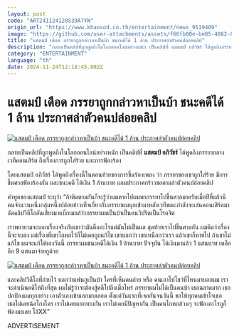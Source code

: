 ```yaml
---
layout: post
code: "ART241124120539A7YW"
origin_url: "https://www.khaosod.co.th/entertainment/news_9519409"
image: "https://github.com/user-attachments/assets/f66fb80e-be85-4862-82fe-c1f7314a7b55"
title: "แสตมป์ เดือด ภรรยาถูกกล่าวหาเป็นบ้า ชนะคดีได้ 1 ล้าน ประกาศล่าตัวคนปล่อยคลิป"
description: "กลายเป็นคลิปที่ถูกพูดถึงในโลกออนไลน์อย่างหนัก เป็นคลิปที่ แสตมป์ อภิวัชร์ ได้พูดถึงภรรยากลางเวทีคอนเสิร์ต ถึงเรื่องการถูกใส่ร้าย และการฟ้องร้อง"
category: "ENTERTAINMENT"
language: "th"
date: 2024-11-24T12:18:45.802Z
---
```


# แสตมป์ เดือด ภรรยาถูกกล่าวหาเป็นบ้า ชนะคดีได้ 1 ล้าน ประกาศล่าตัวคนปล่อยคลิป

[![แสตมป์ เดือด ภรรยาถูกกล่าวหาเป็นบ้า ชนะคดีได้ 1 ล้าน ประกาศล่าตัวคนปล่อยคลิป](https://www.khaosod.co.th/wpapp/uploads/2024/11/stam-ap.jpg "แสตมป์ เดือด ภรรยาถูกกล่าวหาเป็นบ้า ชนะคดีได้ 1 ล้าน ประกาศล่าตัวคนปล่อยคลิป")](https://www.khaosod.co.th/wpapp/uploads/2024/11/stam-ap.jpg)

กลายเป็นคลิปที่ถูกพูดถึงในโลกออนไลน์อย่างหนัก เป็นคลิปที่ **แสตมป์ อภิวัชร์** ได้พูดถึงภรรยากลางเวทีคอนเสิร์ต ถึงเรื่องการถูกใส่ร้าย และการฟ้องร้อง

โดยแสตมป์ อภิวัชร์ ได้พูดถึงเรื่องนี้ในตอนท้ายของการขึ้นร้องเพลง ว่า ภรรยาของเขาถูกใส่ร้าย มีการขึ้นศาลฟ้องร้องกัน และชนะคดี ได้เงิน 1 ล้านบาท แถมประกาศกร้าวขอตามล่าตัวคนปล่อยคลิป

คำพูดของแสตมป์ ระบุว่า “ถ้าติดตามกันก็จะรู้ว่าผมหายไปผมพาภรรยาไปขึ้นศาลมาครับเมื่อปีที่แล้วมีคนจำนวนหนึ่งกลุ่มหนึ่งปล่อยข่าวเท็จเกี่ยวกับภรรยาผมบุกเข้ามาหลังเวทีขณะกำลังจะเล่นคอนเสิร์ตมาอัดคลิปวิดีโออัดเสียงมาแบ็กเมลล์ว่าภรรยาผมเป็นบ้าเป็นคนวิปริตเป็นโรคจิต

เราพยายามจะบอกเรื่องจริงกับเขาว่ามันคืออะไรแต่มันไม่เป็นผล สุดท้ายเราไปขึ้นศาลกัน ผมคิดว่าเรื่องนี้จะจบลง แต่เรื่องที่เขาโกหกไว้ก็ไม่เคยถูกแก้ไข เขาบอกว่า เขาเหนือกว่าเรา แล้วเขาก็หายไป ถ้าเขาไม่แก้ไข ผมจะแก้ให้เองวันนี้ ภรรยาผมชนะคดีได้เงิน 1 ล้านบาท ปัจจุบัน ได้เงินมาแล้ว 1 แสนบาท เหลืออีก 9 แสนมาจ่ายกูด้วย

[![แสตมป์ เดือด ภรรยาถูกกล่าวหาเป็นบ้า ชนะคดีได้ 1 ล้าน ประกาศล่าตัวคนปล่อยคลิป](https://www.khaosod.co.th/wpapp/uploads/2024/11/stamp-8e.jpg)](https://www.khaosod.co.th/wpapp/uploads/2024/11/stamp-8e.jpg)

และคลิปวิดีโอที่ถ่ายไว้ บอกว่าแฟนกูเป็นบ้า ใครที่เห็นคนถ่าย หรือ คนเอาไปโชว์ที่ไหนมาบอกผม เราจะดำเนินคดีให้ถึงที่สุด ผมไม่รู้ว่าจะต้องสู้คดีไปถึงเมื่อไหร่ ภรรยาผมไม่ได้เป็นคนบ้า เธอฉลาดมาก เธอปกป้องผมทุกอย่าง เอาตัวเองเข้าแลกมาตลอด ตั้งแต่วันแรกที่เจอกันจนวันนี้ ขอให้ทุกคนเข้าใจเธอ เธอไม่เคยฉ้อโกงใคร เราไม่เคยแยกทางกัน เราไม่เคยมีปัญหากัน เป็นคนโกหกล้วนๆ จะฟ้องอะไรกูก็ฟ้องมาเลย ไอ้XX”

ADVERTISEMENT

